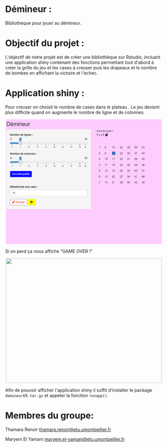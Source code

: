 # Démineur :

Bibliothèque pour jouer au démineur.

# Objectif du projet :

L'objectif de notre projet est de créer une bibliothèque sur Rstudio, incluant une application shiny contenant des fonctions permettant tout d'abord à créer la grille du jeu et les cases à creuser puis les drapeaux et le nombre de bombes en affichant la victoire et l'echec.



# Application shiny :

Pour creuser on choisit le nombre de cases dans le plateau . 
Le jeu devient plus difficile quand on augmente le nombre de ligne et de colonnes

<p align="center">
<img src="Capturejeu.PNG" style="vertical-align:middle" width="500" height='400' class='center'>
</p>

Si on perd ça nous affiche "GAME OVER !"

<p align="center">
<img src="démineur.PNG" style="vertical-align:middle" width="500" height='400' class='center'>
</p>





Afin de pouvoir afficher l'application shiny il suffit d'installer le package `demineurER.tar.gz` et appeler la fonction `runapp()`.





# Membres du groupe:

Thamara Renoir  thamara.renoir@etu.umontpellier.fr

Maryem El Yamani  maryem.el-yamani@etu.umontpellier.fr
